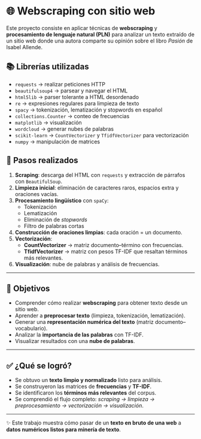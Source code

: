 # 🌐 Webscraping con sitio web

Este proyecto consiste en aplicar técnicas de **webscraping** y **procesamiento de lenguaje natural (PLN)** para analizar un texto extraído de un sitio web donde una autora comparte su opinión sobre el libro *Pasión* de Isabel Allende.  

## 📚 Librerías utilizadas

- `requests` → realizar peticiones HTTP  
- `beautifulsoup4` → parsear y navegar el HTML  
- `html5lib` → parser tolerante a HTML desordenado  
- `re` → expresiones regulares para limpieza de texto  
- `spacy` → tokenización, lematización y stopwords en español  
- `collections.Counter` → conteo de frecuencias  
- `matplotlib` → visualización  
- `wordcloud` → generar nubes de palabras  
- `scikit-learn` → `CountVectorizer` y `TfidfVectorizer` para vectorización  
- `numpy` → manipulación de matrices

## 📝 Pasos realizados

1. **Scraping**: descarga del HTML con `requests` y extracción de párrafos con `BeautifulSoup`.  
2. **Limpieza inicial**: eliminación de caracteres raros, espacios extra y oraciones vacías.  
3. **Procesamiento lingüístico** con `spaCy`:  
   - Tokenización  
   - Lematización  
   - Eliminación de *stopwords*  
   - Filtro de palabras cortas  
4. **Construcción de oraciones limpias**: cada oración = un documento.  
5. **Vectorización**:  
   - **CountVectorizer** → matriz documento–término con frecuencias.  
   - **TfidfVectorizer** → matriz con pesos TF-IDF que resaltan términos más relevantes.  
6. **Visualización**: nube de palabras y análisis de frecuencias.  

---

## 🎯 Objetivos

- Comprender cómo realizar **webscraping** para obtener texto desde un sitio web.  
- Aprender a **preprocesar texto** (limpieza, tokenización, lematización).  
- Generar una **representación numérica del texto** (matriz documento–vocabulario).  
- Analizar la **importancia de las palabras** con TF-IDF.  
- Visualizar resultados con una **nube de palabras**.  

---

## ✅ ¿Qué se logró?

- Se obtuvo un **texto limpio y normalizado** listo para análisis.  
- Se construyeron las matrices de **frecuencias** y **TF-IDF**.  
- Se identificaron los **términos más relevantes** del corpus.  
- Se comprendió el flujo completo: *scraping → limpieza → preprocesamiento → vectorización → visualización*.  

---

✨ Este trabajo muestra cómo pasar de un **texto en bruto de una web** a **datos numéricos listos para minería de texto**.
